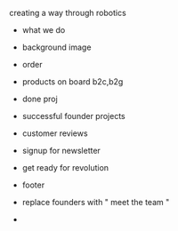 creating a way through robotics


- what we do

- background image
- order 
- products on board b2c,b2g

- done proj
- successful founder projects
- customer reviews
- signup for newsletter
- get ready for revolution
- footer





- replace founders with " meet the team "
- 